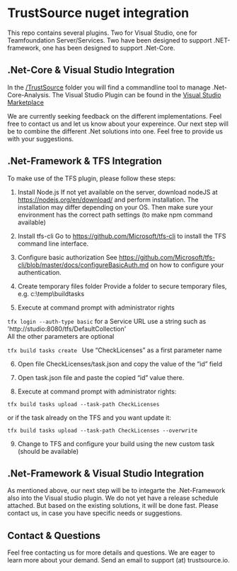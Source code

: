 # TrustSource nuget integration

This repo contains several plugins. Two for Visual Studio, one for Teamfoundation Server/Services. Two have been designed to support .NET-framework, one has been designed to support .Net-Core.

## .Net-Core & Visual Studio Integration
In the [/TrustSource](https://github.com/eacg-gmbh/ecs-nuget/tree/master/TrustSource) folder you will find a commandline tool to manage .Net-Core-Analysis. The Visual Studio Plugin can be found in the [Visual Studio Marketplace](https://marketplace.visualstudio.com/items?itemName=TrustSource.vsp4dotnetcore)

We are currently seeking feedback on the different implementations. Feel free to contact us and let us know about your expereince. Our next step will be to combine the different .Net solutions into one. Feel free to provide us with your suggestions.

## .Net-Framework & TFS Integration

To make use of the TFS plugin, please follow these steps:

1.	Install Node.js
If not yet available on the server, download nodeJS at https://nodejs.org/en/download/ and perform installation. The installation may differ depending on your OS. Then make sure your environment has the correct path settings (to make npm command available)

2.	Install tfs-cli
Go to https://github.com/Microsoft/tfs-cli to install the TFS command line interface.

3.	Configure basic authorization
See https://github.com/Microsoft/tfs-cli/blob/master/docs/configureBasicAuth.md on how to configure your authentication.

4.	Create temporary files folder 
Provide a folder to secure temporary files, e.g. c:\temp\buildtasks

5.	Execute at command prompt with administrator rights

  `tfx login --auth-type basic`
  for a Service URL use a string such as 'http://studio:8080/tfs/DefaultCollection'  
  All the other parameters are optional

  `tfx build tasks create `
  Use “CheckLicenses” as a first parameter name

6.	Open file CheckLicenses/task.json and copy the value of the “id” field

7.	Open task.json file and paste the copied “id” value there.

8.	Execute at command prompt with administrator rights:

 ` tfx build tasks upload --task-path CheckLicenses `
 
 or if the task already on the TFS and you want update it:
 
 `tfx build tasks upload --task-path CheckLicenses --overwrite`
    
9.	Change to TFS and configure your build using the new custom task (should be available)

## .Net-Framework & Visual Studio Integration

As mentioned above, our next step will be to integarte the .Net-Framework also into the Visual studio plugin. We do not yet have a release schedule attached. But based on the existing solutions, it will be done fast. Please contact us, in case you have specific needs or suggestions.

## Contact & Questions

Feel free contacting us for more details and questions. We are eager to learn more about your demand. Send an email to support (at) trustsource.io. 


